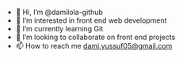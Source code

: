 - 👋 Hi, I’m @damilola-github
- 👀 I’m interested in front end web development
- 🌱 I’m currently learning Git
- 💞️ I’m looking to collaborate on front end projects
- 📫 How to reach me dami.yussuf05@gmail.com

<!---
damilola-github/damilola-github is a ✨ special ✨ repository because its `README.md` (this file) appears on your GitHub profile.
You can click the Preview link to take a look at your changes.
--->
